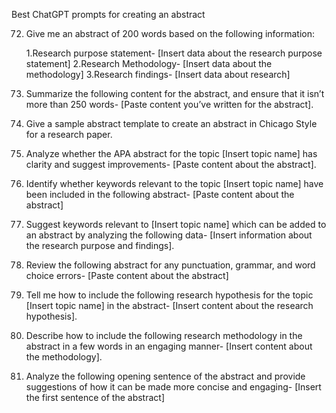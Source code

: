 Best ChatGPT prompts for creating an abstract 

72. Give me an abstract of 200 words based on the following information: 

    1.Research purpose statement- [Insert data about the research purpose statement]
    2.Research Methodology- [Insert data about the methodology]
    3.Research findings- [Insert data about research] 

73. Summarize the following content for the abstract, and ensure that it isn’t more than 250 words- [Paste content you’ve written for the abstract]. 

74. Give a sample abstract template to create an abstract in Chicago Style for a research paper. 

75. Analyze whether the APA abstract for the topic [Insert topic name] has clarity and suggest improvements- [Paste content about the abstract]. 

76. Identify whether keywords relevant to the topic [Insert topic name] have been included in the following abstract- [Paste content about the abstract] 

77. Suggest keywords relevant to [Insert topic name] which can be added to an abstract by analyzing the following data- [Insert information about the research purpose and findings]. 

78. Review the following abstract for any punctuation, grammar, and word choice errors- [Paste content about the abstract] 

79. Tell me how to include the following research hypothesis for the topic [Insert topic name] in the abstract- [Insert content about the research hypothesis]. 

80. Describe how to include the following research methodology in the abstract in a few words in an engaging manner- [Insert content about the methodology]. 

81. Analyze the following opening sentence of the abstract and provide suggestions of how it can be made more concise and engaging- [Insert the first sentence of the abstract] 

